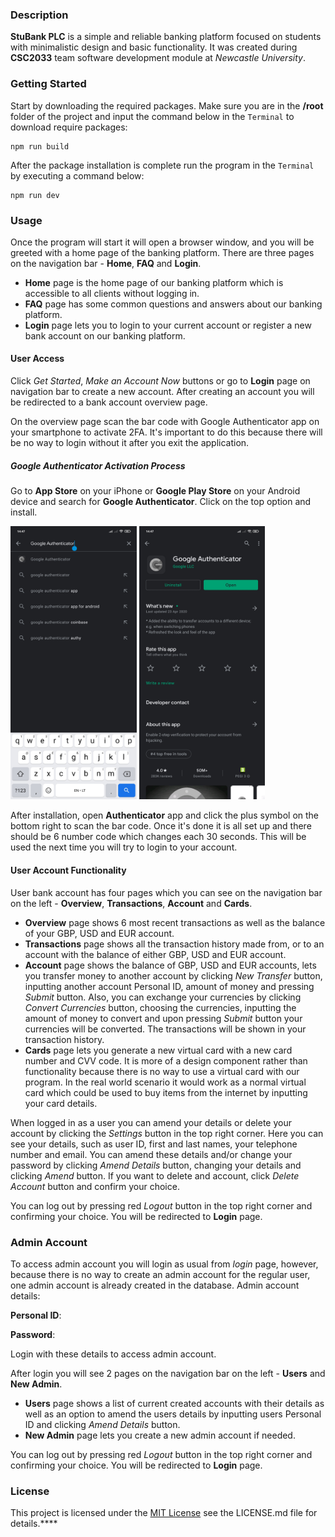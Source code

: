 ### Description
**StuBank PLC** is a simple and reliable banking platform focused on students with minimalistic design and basic 
functionality. It was created during **CSC2033** team software development module at *Newcastle University*.

### Getting Started
Start by downloading the required packages. Make sure you are in the **/root** folder of the 
project and input the command below in the ````Terminal```` to download require packages:
````
npm run build
````
After the package installation is complete run the program in the ````Terminal```` by executing a command below:
````
npm run dev
````
### Usage
Once the program will start it will open a browser window, and you will be greeted with a home page of the banking
platform. There are three pages on the navigation bar - **Home**, **FAQ** and **Login**.
+ **Home** page is the home page of our banking platform which is accessible to all clients without logging in.
+ **FAQ** page has some common questions and answers about our banking platform.
+ **Login** page lets you to login to your current account or register a new bank account on our banking platform.

#### User Access
Click *Get Started*, *Make an Account Now* buttons or go to **Login** page on navigation bar to create a new account. 
After creating an account you will be redirected to a bank account overview page.

On the overview page scan the bar code with Google Authenticator app on your smartphone to activate 2FA. It's important
to do this because there will be no way to login without it after you exit the application.

##### Google Authenticator Activation Process

Go to **App Store** on your iPhone or **Google Play Store** on your Android device and search for 
**Google Authenticator**. Click on the top option and install.

<img src="client/public/images/Play%20Store%20Search.jpg" width="40%" alt="">

<img src="client/public/images/Play%20Store%20Authenticator.jpg" width="40%" alt="">

After installation, open **Authenticator** app and click the plus symbol on the bottom right to scan the bar code. Once
it's done it is all set up and there should be 6 number code which changes each 30 seconds. This will be used the next 
time you will try to login to your account.

#### User Account Functionality
User bank account has four pages which you can see on the navigation bar on the left - **Overview**, **Transactions**, 
**Account** and **Cards**. 
+ **Overview** page shows 6 most recent transactions as well as the balance of your GBP, USD and EUR account. 
+ **Transactions** page shows all the transaction history made from, or to an account with the balance of either 
  GBP, USD and EUR account.
+ **Account** page shows the balance of GBP, USD and EUR accounts, lets you transfer money to another account by
  clicking *New Transfer* button, inputting another account Personal ID, amount of money and pressing *Submit* button.
  Also, you can exchange your currencies by clicking *Convert Currencies* button, choosing the currencies,
  inputting the amount of money to convert and upon pressing *Submit* button your currencies will be converted. The
  transactions will be shown in your transaction history.
+ **Cards** page lets you generate a new virtual card with a new card number and CVV code. It is more of a design
  component rather than functionality because there is no way to use a virtual card with our program. In the real world
  scenario it would work as a normal virtual card which could be used to buy items from the internet by inputting your 
  card details.
  
When logged in as a user you can amend your details or delete your account by clicking the *Settings* button in the top 
right corner. Here you can see your details, such as user ID, first and last names, your telephone number and email. 
You can amend these details and/or change your password by clicking *Amend Details* button, changing your details and
clicking *Amend* button. If you want to delete and account, click *Delete Account* button and confirm your choice. 

You can log out by pressing red *Logout* button in the top right corner and confirming your choice. You will be
redirected to **Login** page.

### Admin Account
To access admin account you will login as usual from *login* page, however, because there is no way to create an admin
account for the regular user, one admin account is already created in the database. Admin account details:

**Personal ID**:

**Password**:

Login with these details to access admin account.

After login you will see 2 pages on the navigation bar on the left - **Users** and **New Admin**. 
+ **Users** page shows 
  a list of current created accounts with their details as well as an option to amend the users details by inputting 
  users Personal ID and clicking *Amend Details* button. 
+ **New Admin** page lets you create a new admin account if needed.

You can log out by pressing red *Logout* button in the top right corner and confirming your choice. You will be
redirected to **Login** page.

### License
This project is licensed under the [MIT License](https://choosealicense.com/licenses/mit/) see the LICENSE.md file
for details.****